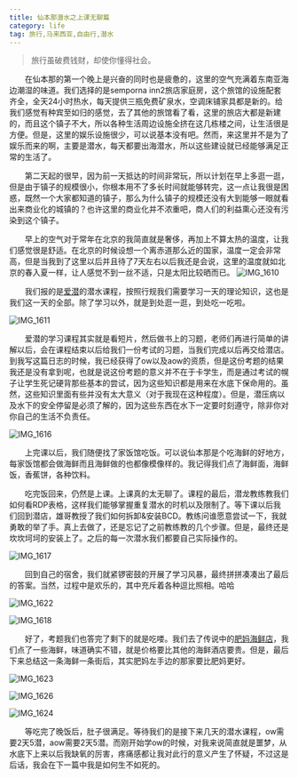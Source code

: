 ```yaml
---
title: 仙本那潜水之上课无聊篇
category: life
tag: 旅行,马来西亚,自由行,潜水
---
```


> 旅行虽破费钱财，却使你懂得社会。

　　在仙本那的第一个晚上是兴奋的同时也是疲惫的，这里的空气充满着东南亚海边潮湿的味道。我们选择的是semporna inn2旅店家庭房，这个旅馆的设施配套齐全，全天24小时热水，每天提供三瓶免费矿泉水，空调床铺家具都是新的。给我们感觉有种宾至如归的感觉，去了其他的旅馆看了看，这里的旅店大都是新建的，而且这个镇子不大，所以各种生活周边设施全挤在这几栋楼之间，让生活很是方便。但是，这里的娱乐设施很少，可以说基本没有吧。然而，来这里并不是为了娱乐而来的啊，主要是潜水，每天都要出海潜水，所以这些建设就已经能够满足正常的生活了。

　　第二天起的很早，因为前一天抵达的时间非常玩，所以计划在早上多逛一逛，但是由于镇子的规模很小，你根本用不了多长时间就能够转完，这一点让我很是困惑，既然一个大家都知道的镇子，那么为什么镇子的规模还没有大到能够一眼就看出来商业化的城镇的？也许这里的商业化并不浓重吧，商人们的利益熏心还没有污染到这个镇子。

　　早上的空气对于常年在北京的我简直就是奢侈，再加上不算太热的温度，让我们感觉很是舒适。在北京的时候设想一个离赤道那么近的国家，温度一定会非常高，但是当我到了这里以后并且待了7天左右以后我还是会说，这里的温度就如北京的春入夏一样，让人感觉不到一丝不适，只是太阳比较晒而已。
![IMG_1610](https://ooo.0o0.ooo/2017/01/06/586fa3991e51b.jpg)

　　我们报的是[爱潜](http://www.dianping.com/shop/22966849)的潜水课程，按照行规我们需要学习一天的理论知识，这也是我们这一天的全部。除了学习以外，就是到处逛一逛，到处吃一吃啦。

![IMG_1611](https://ooo.0o0.ooo/2017/01/06/586fa39dc0ba7.jpg)


　　爱潜的学习课程其实就是看短片，然后做书上的习题，老师们再进行简单的讲解以后，会在课程结束以后给我们一份考试的习题，当我们完成以后再交给潜店。到我写这篇日志的时候，我已经获得了ow以及aow的资质，但是这份考题的结果我还是没有拿到呢，也就是说这份考题的意义并不在于卡学生，而是通过考试的幌子让学生死记硬背那些基本的尝试，因为这些知识都是用来在水底下保命用的。虽然，这些知识里面有些并没有太大意义（对于我现在这种程度）。但是，潜压病以及水下的安全停留是必须了解的，因为这些东西在水下一定要时刻遵守，除非你对你自己的生活不负责任。


![IMG_1616](https://ooo.0o0.ooo/2017/01/06/586fa420d07ec.jpg)

　　上完课以后，我们随便找了家饭馆吃饭。可以说仙本那是个吃海鲜的好地方，每家饭馆都会做海鲜而且海鲜做的也都像模像样的。我记得我们点了海鲜面，海鲜饭，香蕉饼，各种饮料。

　　吃完饭回来，仍然是上课。上课真的太无聊了。课程的最后，潜龙教练教我们如何看RDP表格，这样我们能够掌握重复潜水的时机以及限制了。等下课以后我们回到潜店，雄哥教授了我们如何拆卸&安装BCD。教练问谁愿意尝试一下，我就勇敢的举了手。真上去做了，还是忘记了之前教练教的几个步骤。但是，最终还是坎坎坷坷的安装上了。之后的每一次潜水我们都要自己实际操作的。

![IMG_1617](https://ooo.0o0.ooo/2017/01/06/586fa45329f35.jpg)

　　回到自己的宿舍，我们就紧锣密鼓的开展了学习风暴，最终拼拼凑凑出了最后的答案。当然，过程中是欢乐的，其中充斥着各种逗比照相。哈哈

![IMG_1622](https://ooo.0o0.ooo/2017/01/06/586fa43b16117.jpg)

![IMG_1618](https://ooo.0o0.ooo/2017/01/06/586fa3b567289.jpg)

　　好了，考题我们也答完了剩下的就是吃喽。我们去了传说中的[肥妈海鲜店](http://place.qyer.com/poi/V2UJYVFiBzJTZ1I6/)，我们点了一些海鲜，味道确实不错，就是价格要比其他的海鲜酒店要贵。但是，最后下来总结这一条海鲜一条街后，其实肥妈左手边的那家要比肥妈更好。

![IMG_1623](https://ooo.0o0.ooo/2017/01/06/586fa44b7a3be.jpg)

![IMG_1626](https://ooo.0o0.ooo/2017/01/06/586fa66fe9894.jpg)

![IMG_1624](https://ooo.0o0.ooo/2017/01/06/586fa69ca9e78.jpg)

　　等吃完了晚饭后，肚子很满足。等待我们的是接下来几天的潜水课程，ow需要2天5潜，aow需要2天5潜。而刚开始学ow的时候，对我来说简直就是噩梦，从水底下上来以后我缺氧的厉害，疼痛感都让我对此行的意义产生了怀疑，不过这是后话，我会在下一篇中我是如何生不如死的。











